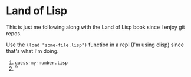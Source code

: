 Land of Lisp
============

This is just me following along with the Land of Lisp book since I enjoy git repos.

Use the `(load "some-file.lisp")` function in a repl (I'm using clisp) since that's what I'm doing.

1. `guess-my-number.lisp`
2. ``